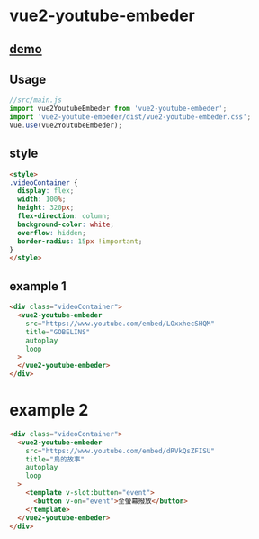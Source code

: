 # vue2-youtube-embeder

## [demo](https://airmanxtw.github.io/vue2-youtube-embeder/)

## Usage
```javascript
//src/main.js
import vue2YoutubeEmbeder from 'vue2-youtube-embeder';
import 'vue2-youtube-embeder/dist/vue2-youtube-embeder.css';
Vue.use(vue2YoutubeEmbeder);
```

## style
```html
<style>
.videoContainer {
  display: flex;
  width: 100%;
  height: 320px;
  flex-direction: column;
  background-color: white;
  overflow: hidden;
  border-radius: 15px !important;
}
</style>
```

## example 1
```html
<div class="videoContainer">
  <vue2-youtube-embeder
    src="https://www.youtube.com/embed/LOxxhecSHQM"
    title="GOBELINS"
    autoplay
    loop
  >
  </vue2-youtube-embeder>
</div>
``` 

# example 2
```html
<div class="videoContainer">
  <vue2-youtube-embeder
    src="https://www.youtube.com/embed/dRVkQsZFISU"
    title="鳥的故事"
    autoplay
    loop
  >
    <template v-slot:button="event">
      <button v-on="event">全螢幕撥放</button>
    </template>
  </vue2-youtube-embeder>
</div>
```
